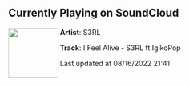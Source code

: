 ## Currently Playing on SoundCloud

[<img align="left" width="100" src="https://i1.sndcdn.com/artworks-WUKUyzmLXxuoothD-LnIrnQ-t500x500.jpg">](https://soundcloud.com/s3rl/i-feel-alive-s3rl-ft-igikopop)

**Artist**: S3RL 

**Track**: I Feel Alive - S3RL ft IgikoPop

Last updated at 08/16/2022 21:41
